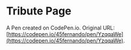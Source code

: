 # Tribute Page

A Pen created on CodePen.io. Original URL: [https://codepen.io/45fernando/pen/YzqqaWe](https://codepen.io/45fernando/pen/YzqqaWe).


